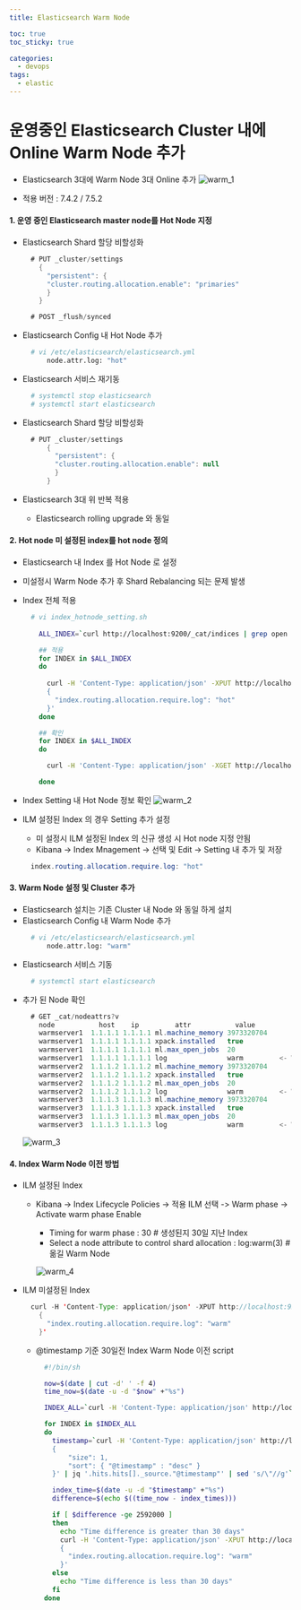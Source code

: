 ```yaml
---
title: Elasticsearch Warm Node

toc: true
toc_sticky: true

categories:
  - devops  
tags:
  - elastic
---
```


# 운영중인 Elasticsearch Cluster 내에 Online Warm Node 추가

  - Elasticsearch 3대에 Warm Node 3대 Online 추가
    ![warm_1](/images/ElasticsearchWarm/warm_1.png)

  - 적용 버전 : 7.4.2 / 7.5.2

#### 1. 운영 중인 Elasticsearch master node를 Hot Node 지정

  - Elasticsearch Shard 할당 비할성화
    ```java
      # PUT _cluster/settings
        {
          "persistent": {
          "cluster.routing.allocation.enable": "primaries"
          }
        }

      # POST _flush/synced
    ```

  - Elasticsearch Config 내 Hot Node 추가
    ```bash
      # vi /etc/elasticsearch/elasticsearch.yml 
          node.attr.log: "hot"
    ```

  - Elasticsearch 서비스 재기동
    ```bash
      # systemctl stop elasticsearch
      # systemctl start elasticsearch
    ```

  - Elasticsearch Shard 할당 비할성화
    ```java
      # PUT _cluster/settings
          {
            "persistent": {
            "cluster.routing.allocation.enable": null
            }
          }
    ```

  - Elasticsearch 3대 위 반복 적용
    - Elasticsearch rolling upgrade 와 동일

#### 2. Hot node 미 설정된 index를 hot node 정의
  - Elasticsearch 내 Index 를 Hot Node 로 설정
  - 미설정시 Warm Node 추가 후 Shard Rebalancing 되는 문제 발생
  - Index 전체 적용
    ```bash
      # vi index_hotnode_setting.sh
      
        ALL_INDEX=`curl http://localhost:9200/_cat/indices | grep open awk '{print $2 }'`

        ## 적용
        for INDEX in $ALL_INDEX
        do
        
          curl -H 'Content-Type: application/json' -XPUT http://localhost:9200/${INDEX}/_settings -d '
          {
            "index.routing.allocation.require.log": "hot"
          }'
        done

        ## 확인
        for INDEX in $ALL_INDEX
        do

          curl -H 'Content-Type: application/json' -XGET http://localhost:9200/${INDEX}/_settings

        done
    ```
  - Index Setting 내 Hot Node 정보 확인
    ![warm_2](/images/ElasticsearchWarm/warm_2.png)

  - ILM 설정된 Index 의 경우 Setting 추가 설정
    - 미 설정시 ILM 설정된 Index 의 신규 생성 시 Hot node 지정 안됨
    - Kibana -> Index Mnagement -> 선택 및 Edit -> Setting 내 추가 및 저장
    ```java 
      index.routing.allocation.require.log: "hot"
    ```

#### 3. Warm Node 설정 및 Cluster 추가
  - Elasticsearch 설치는 기존 Cluster 내 Node 와 동일 하게 설치
  - Elasticsearch Config 내 Warm Node 추가
    ```bash
      # vi /etc/elasticsearch/elasticsearch.yml 
          node.attr.log: "warm"
    ```
  - Elasticsearch 서비스 기동
    ```bash
      # systemctl start elasticsearch
    ```
  - 추가 된 Node 확인
    ```java
      # GET _cat/nodeattrs?v
        node           host    ip         attr           value
        warmserver1  1.1.1.1 1.1.1.1 ml.machine_memory 3973320704
        warmserver1  1.1.1.1 1.1.1.1 xpack.installed   true
        warmserver1  1.1.1.1 1.1.1.1 ml.max_open_jobs  20
        warmserver1  1.1.1.1 1.1.1.1 log               warm         <- Warm 노드 확인
        warmserver2  1.1.1.2 1.1.1.2 ml.machine_memory 3973320704
        warmserver2  1.1.1.2 1.1.1.2 xpack.installed   true
        warmserver2  1.1.1.2 1.1.1.2 ml.max_open_jobs  20
        warmserver2  1.1.1.2 1.1.1.2 log               warm         <- Warm 노드 확인
        warmserver3  1.1.1.3 1.1.1.3 ml.machine_memory 3973320704
        warmserver3  1.1.1.3 1.1.1.3 xpack.installed   true
        warmserver3  1.1.1.3 1.1.1.3 ml.max_open_jobs  20
        warmserver3  1.1.1.3 1.1.1.3 log               warm         <- Warm 노드 확인
    ```
    ![warm_3](/images/ElasticsearchWarm/warm_3.png)

#### 4. Index Warm Node 이전 방법
  - ILM 설정된 Index
    - Kibana -> Index Lifecycle Policies -> 적용 ILM 선택 -> Warm phase -> Activate warm phase Enable
      - Timing for warm phase : 30 # 생성된지 30일 지난 Index
      - Select a node attribute to control shard allocation : log:warm(3) # 옮길 Warm Node 

      ![warm_4](/images/ElasticsearchWarm/warm_4.png)
  - ILM 미설정된 Index
    ```java
      curl -H 'Content-Type: application/json' -XPUT http://localhost:9200/${INDEX}/_settings -d '
        {
          "index.routing.allocation.require.log": "warm"
        }'
    ```
    - @timestamp 기준 30일전 Index Warm Node 이전 script
      ```bash
        #!/bin/sh

        now=$(date | cut -d' ' -f 4)
        time_now=$(date -u -d "$now" +"%s")

        INDEX_ALL=`curl -H 'Content-Type: application/json' http://localhost:9200/_cat/indices | awk '{print $3 }' | grep -v ^"\."`

        for INDEX in $INDEX_ALL
        do
          timestamp=`curl -H 'Content-Type: application/json' http://localhost:9200/${INDEX}/_search?pretty -d '
          {
              "size": 1,
              "sort": { "@timestamp" : "desc" }
          }' | jq '.hits.hits[]._source."@timestamp"' | sed 's/\"//g'`

          index_time=$(date -u -d "$timestamp" +"%s")
          difference=$(echo $((time_now - index_times)))

          if [ $difference -ge 2592000 ]
          then
            echo "Time difference is greater than 30 days"
            curl -H 'Content-Type: application/json' -XPUT http://localhost:9200/${INDEX}/_settings -d '
            {
              "index.routing.allocation.require.log": "warm"
            }'
          else
            echo "Time difference is less than 30 days"
          fi
        done
      ```